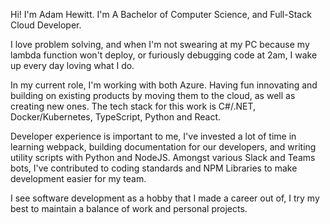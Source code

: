 Hi! I'm Adam Hewitt. I'm A Bachelor of Computer Science, and Full-Stack Cloud Developer.  
  
I love problem solving, and when I'm not swearing at my PC because my lambda function won't deploy, or furiously debugging code at 2am, I wake up every day loving what I do.
  
In my current role, I'm working with both Azure. Having fun innovating and building on existing products by moving them to the cloud, as well as creating new ones. The tech stack for this work is C#/.NET, Docker/Kubernetes, TypeScript, Python and React. 
  
Developer experience is important to me, I've invested a lot of time in learning webpack, building documentation for our developers, and writing utility scripts with Python and NodeJS. Amongst various Slack and Teams bots, I've contributed to coding standards and NPM Libraries to make development easier for my team.
    
I see software development as a hobby that I made a career out of, I try my best to maintain a balance of work and personal projects.
